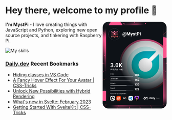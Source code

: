 # Hey there, welcome to my profile 👋

<a href="https://app.daily.dev/MystPi"><img src="https://github.com/MystPi/MystPi/blob/main/devcard.svg" width="200" alt="MystPi's Dev Card" align="right"/></a>

**I'm MystPi** - I love creating things with JavaScript and Python, exploring new open source projects, and tinkering with Raspberry Pi.

![My skills](https://skillicons.dev/icons?i=svelte,js,html,css,py,raspberrypi,react,tailwind)

### [Daily.dev](https://daily.dev) Recent Bookmarks
<!-- daily.dev BOOKMARKS:START -->
- [Hiding classes in VS Code](https://app.daily.dev/posts/-fM29lg5g?utm_source=rss&utm_medium=bookmarks&utm_campaign=Itr6mLfRdMms0HCyePtl9)
- [A Fancy Hover Effect For Your Avatar | CSS-Tricks](https://app.daily.dev/posts/O4EovelLN?utm_source=rss&utm_medium=bookmarks&utm_campaign=Itr6mLfRdMms0HCyePtl9)
- [Unlock New Possibilities with Hybrid Rendering](https://app.daily.dev/posts/SFAmJBC0g?utm_source=rss&utm_medium=bookmarks&utm_campaign=Itr6mLfRdMms0HCyePtl9)
- [What&#39;s new in Svelte: February 2023](https://app.daily.dev/posts/i_AzLiUoY?utm_source=rss&utm_medium=bookmarks&utm_campaign=Itr6mLfRdMms0HCyePtl9)
- [Getting Started With SvelteKit | CSS-Tricks](https://app.daily.dev/posts/8zvPZR0RB?utm_source=rss&utm_medium=bookmarks&utm_campaign=Itr6mLfRdMms0HCyePtl9)
<!-- daily.dev BOOKMARKS:END -->
